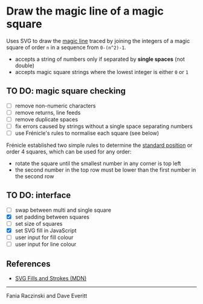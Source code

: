 # Draw the magic line of a magic square

Uses SVG to draw the [magic line](http://recmath.org/Magic%20Squares/transform.htm#Magic%20Lines) traced by joining the integers of a magic square of order `n` in a sequence from `0-(n^2)-1`.

- accepts a string of numbers only if separated by **single spaces** (not double)
- accepts magic square strings where the lowest integer is either `0` or `1`

## TO DO: magic square checking

- [ ] remove non-numeric characters
- [ ] remove returns, line feeds
- [ ] remove duplicate spaces
- [ ] fix errors caused by strings without a single space separating numbers
- [ ] use Frénicle's rules to normalise each square (see below)

Frénicle established two simple rules to determine the [standard position](http://recmath.org/Magic%20Squares/transform.htm#Normalized%20position%20&%20Magic%20Lines) or order 4 squares, which can be used for any order:

- rotate the square until the smallest number in any corner is top left
- the second number in the top row must be lower than the first number in the second row

## TO DO: interface

- [ ] swap between multi and single square
- [x] set padding between squares
- [ ] set size of squares
- [x] set SVG fill in JavaScript
- [ ] user input for fill colour
- [ ] user input for line colour

## References

- [SVG Fills and Strokes (MDN)](https://developer.mozilla.org/en-US/docs/Web/SVG/Tutorial/Fills_and_Strokes)

---

Fania Raczinski and Dave Everitt
